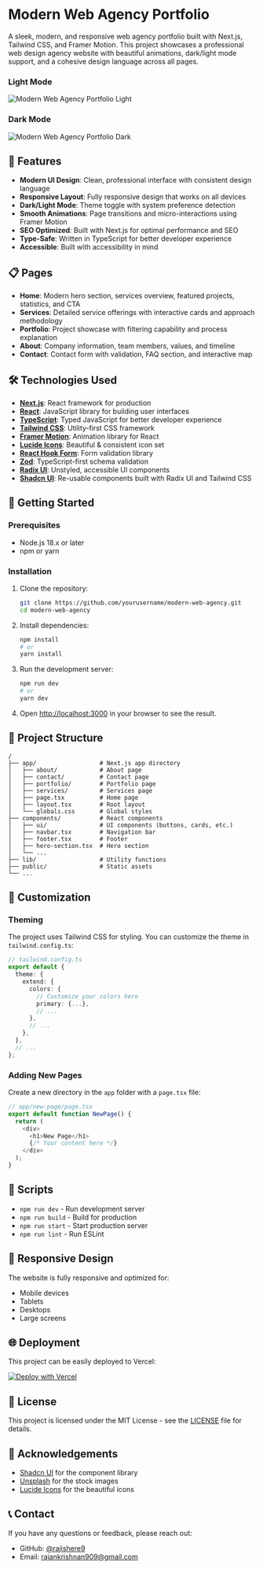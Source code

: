 # Modern Web Agency Portfolio

A sleek, modern, and responsive web agency portfolio built with Next.js, Tailwind CSS, and Framer Motion. This project showcases a professional web design agency website with beautiful animations, dark/light mode support, and a cohesive design language across all pages.

### Light Mode
![Modern Web Agency Portfolio Light](https://i.imgur.com/EcQFYtQ.png)

### Dark Mode
![Modern Web Agency Portfolio Dark](https://i.imgur.com/eIWffNk.png)

## 🌟 Features

- **Modern UI Design**: Clean, professional interface with consistent design language
- **Responsive Layout**: Fully responsive design that works on all devices
- **Dark/Light Mode**: Theme toggle with system preference detection
- **Smooth Animations**: Page transitions and micro-interactions using Framer Motion
- **SEO Optimized**: Built with Next.js for optimal performance and SEO
- **Type-Safe**: Written in TypeScript for better developer experience
- **Accessible**: Built with accessibility in mind

## 📋 Pages

- **Home**: Modern hero section, services overview, featured projects, statistics, and CTA
- **Services**: Detailed service offerings with interactive cards and approach methodology
- **Portfolio**: Project showcase with filtering capability and process explanation
- **About**: Company information, team members, values, and timeline
- **Contact**: Contact form with validation, FAQ section, and interactive map

## 🛠️ Technologies Used

- **[Next.js](https://nextjs.org/)**: React framework for production
- **[React](https://reactjs.org/)**: JavaScript library for building user interfaces
- **[TypeScript](https://www.typescriptlang.org/)**: Typed JavaScript for better developer experience
- **[Tailwind CSS](https://tailwindcss.com/)**: Utility-first CSS framework
- **[Framer Motion](https://www.framer.com/motion/)**: Animation library for React
- **[Lucide Icons](https://lucide.dev/)**: Beautiful & consistent icon set
- **[React Hook Form](https://react-hook-form.com/)**: Form validation library
- **[Zod](https://zod.dev/)**: TypeScript-first schema validation
- **[Radix UI](https://www.radix-ui.com/)**: Unstyled, accessible UI components
- **[Shadcn UI](https://ui.shadcn.com/)**: Re-usable components built with Radix UI and Tailwind CSS

## 🚀 Getting Started

### Prerequisites

- Node.js 18.x or later
- npm or yarn

### Installation

1. Clone the repository:
   ```bash
   git clone https://github.com/yourusername/modern-web-agency.git
   cd modern-web-agency
   ```

2. Install dependencies:
   ```bash
   npm install
   # or
   yarn install
   ```

3. Run the development server:
   ```bash
   npm run dev
   # or
   yarn dev
   ```

4. Open [http://localhost:3000](http://localhost:3000) in your browser to see the result.

## 📂 Project Structure

```
/
├── app/                  # Next.js app directory
│   ├── about/            # About page
│   ├── contact/          # Contact page
│   ├── portfolio/        # Portfolio page
│   ├── services/         # Services page
│   ├── page.tsx          # Home page
│   ├── layout.tsx        # Root layout
│   └── globals.css       # Global styles
├── components/           # React components
│   ├── ui/               # UI components (buttons, cards, etc.)
│   ├── navbar.tsx        # Navigation bar
│   ├── footer.tsx        # Footer
│   ├── hero-section.tsx  # Hero section
│   └── ...
├── lib/                  # Utility functions
├── public/               # Static assets
└── ...
```

## 🎨 Customization

### Theming

The project uses Tailwind CSS for styling. You can customize the theme in `tailwind.config.ts`:

```typescript
// tailwind.config.ts
export default {
  theme: {
    extend: {
      colors: {
        // Customize your colors here
        primary: {...},
        // ...
      },
      // ...
    },
  },
  // ...
};
```

### Adding New Pages

Create a new directory in the `app` folder with a `page.tsx` file:

```typescript
// app/new-page/page.tsx
export default function NewPage() {
  return (
    <div>
      <h1>New Page</h1>
      {/* Your content here */}
    </div>
  );
}
```

## 🔧 Scripts

- `npm run dev` - Run development server
- `npm run build` - Build for production
- `npm run start` - Start production server
- `npm run lint` - Run ESLint

## 📱 Responsive Design

The website is fully responsive and optimized for:
- Mobile devices
- Tablets
- Desktops
- Large screens

## 🌐 Deployment

This project can be easily deployed to Vercel:

[![Deploy with Vercel](https://vercel.com/button)](https://vercel.com/new/clone?repository-url=https%3A%2F%2Fgithub.com%2Fyourusername%2Fmodern-web-agency)

## 📄 License

This project is licensed under the MIT License - see the [LICENSE](LICENSE) file for details.

## 🙏 Acknowledgements

- [Shadcn UI](https://ui.shadcn.com/) for the component library
- [Unsplash](https://unsplash.com/) for the stock images
- [Lucide Icons](https://lucide.dev/) for the beautiful icons

## 📞 Contact

If you have any questions or feedback, please reach out:

- GitHub: [@rajishere9](https://github.com/rajishere9)
- Email: rajankrishnan909@gmail.com 
